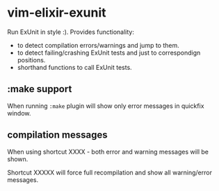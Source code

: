 
# vim-elixir-exunit

Run ExUnit in style :). 
Provides functionality:
 - to detect compilation errors/warnings and jump to them.
 - to detect failing/crashing ExUnit tests and just to correspondign positions.
 - shorthand functions to call ExUnit tests.



## :make support

When running `:make` plugin will show only error messages in quickfix window.


## compilation messages

When using shortcut XXXX - both error and warning messages will be shown.

Shortcut XXXXX will force full recompilation and show all warning/error messages.
